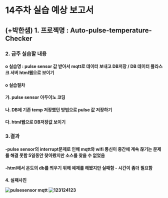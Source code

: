 <H1>14주차 실습 예상 보고서 
<H2>(+박한샘) 1. 프로젝명 : Auto-pulse-temperature-Checker

<H3>2. 금주 실습할 내용
<H4>o 실습명 : pulse sensor 값 받아서 mqtt로 데이터 보내고 DB저장 / DB 데이터 플라스크 서버 html웹으로 보이기
<H4>o 실습절차
<H4>가. pulse sensor 아두이노 코딩
<H4>나. DB에 기존 temp 저장했던 방법으로 pulse 값 저장하기
<H4>다. html웹으로 DB저장값 보이기
<H3>3.결과
<H4>-pulse sensor의 interrupt문제로 인해 mqtt와 wifi 통신이 중간에 계속 끊기는 문제를 해결 못함 5일동안 찾아봤지만 소스를 찾을 수 없었음
<H4>-html에서 온도의 db를 띄우기 위해 예제를 해봤지만 실패함 - 시간이 좀더 필요함

<H4>4. 실패사진

![pulsesensor mqtt](https://user-images.githubusercontent.com/32381811/49353959-c95bcf80-f703-11e8-8c23-395adc17df78.PNG)
![123124123](https://user-images.githubusercontent.com/32381811/49353961-ceb91a00-f703-11e8-8d2a-c9ed191515e8.jpg)
